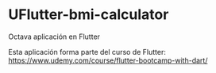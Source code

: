 # UFlutter-bmi-calculator
Octava aplicación en Flutter

Esta aplicación forma parte del curso de Flutter: https://www.udemy.com/course/flutter-bootcamp-with-dart/